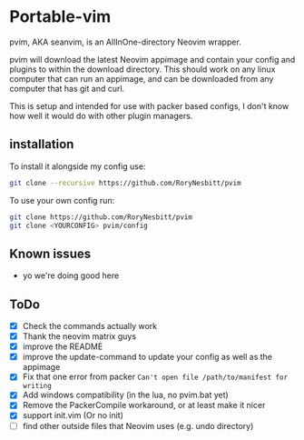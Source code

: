 # Portable-vim

pvim, AKA seanvim, is an AllInOne-directory Neovim wrapper.

pvim will download the latest Neovim appimage and contain your config and
plugins to within the download directory. This should work on any linux computer
that can run an appimage, and can be downloaded from any computer that has git
and curl.

This is setup and intended for use with packer based configs, I don't know how
well it would do with other plugin managers.

## installation

To install it alongside my config use:

```sh
git clone --recursive https://github.com/RoryNesbitt/pvim
```

To use your own config run:

```sh
git clone https://github.com/RoryNesbitt/pvim
git clone <YOURCONFIG> pvim/config
```

## Known issues

- yo we're doing good here

## ToDo

- [x] Check the commands actually work
- [x] Thank the neovim matrix guys
- [x] improve the README
- [x] improve the update-command to update your config as well as the appimage
- [x] Fix that one error from packer `Can't open file /path/to/manifest for writing`
- [x] Add windows compatibility (in the lua, no pvim.bat yet)
- [x] Remove the PackerCompile workaround, or at least make it nicer
- [x] support init.vim (Or no init)
- [ ] find other outside files that Neovim uses (e.g. undo directory)
